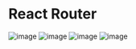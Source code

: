 # React Router

![image](https://github.com/shahbazalamjobs/React-Learning/assets/125631878/d055e4f2-3533-4db7-a5a0-26059624bc77)
![image](https://github.com/shahbazalamjobs/React-Learning/assets/125631878/7a386192-acf1-4e61-a71d-9dbf86ddfa57)
![image](https://github.com/shahbazalamjobs/React-Learning/assets/125631878/359b9fd8-90d7-4208-a9f2-a3ee6fb82a68)
![image](https://github.com/shahbazalamjobs/React-Learning/assets/125631878/4a39c80c-7260-4550-97e5-12b5116daae9)

